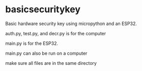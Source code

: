 # basicsecuritykey
Basic hardware security key using micropython and an ESP32.

auth.py, test.py, and decr.py is for the computer

main.py is for the ESP32.

main.py can also be run on a computer

make sure all files are in the same directory
